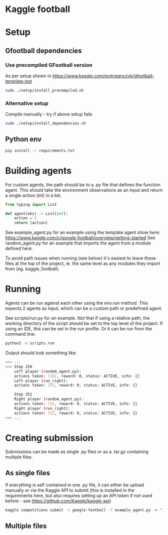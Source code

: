 # Kaggle football

# Setup

## Gfootball dependencies
### Use precompiled GFootball version
As per setup shown in https://www.kaggle.com/piotrstanczyk/gfootball-template-bot

```bash
sudo ./setup/install_precompiled.sh
```

### Alternative setup
Compile manually - try if above setup fails

```bash
sudo ./setup/install_dependencies.sh
```

## Python env

```bash
pip install -r requirements.txt
```

# Building agents
For custom agents, the path should be to a .py file that defines the function agent. This should take the environment observations as an input and return a single action (int) in a list. 
```python
from typing import List

def agent(obs) -> List[int]:
    action = 1
    return [action]   
```

See example_agent.py for an example using the template agent show here: https://www.kaggle.com/c/google-football/overview/getting-started
See random_agent.py for an example that imports the agent from a module defined here.  

To avoid path issues when running (see below) it's easiest to leave these files at the top of the project, ie. the same level as any modules they import from (eg. kaggle_football).

# Running
Agents can be run against each other using the env.run method. This expects 2 agents as input, which can be a custom path or predefined agent.

See scripts/run.py for an example. Not that if using a relative path, the working directory of the script should be set to the top level of the project. If using an IDE, this can be set in the run profile. Or it can be run from the command line:

```bash
python3 -m scripts.run
```

Output should look something like:
```bash
>>> ...
>>> Step 250
    Left player (random_agent.py): 
    actions taken: [16], reward: 0, status: ACTIVE, info: {}
    Left player (run_right): 
    actions taken: [5], reward: 0, status: ACTIVE, info: {}

    Step 251
    Right player (random_agent.py): 
    actions taken: [9], reward: 0, status: ACTIVE, info: {}
    Right player (run_right): 
    actions taken: [5], reward: 0, status: ACTIVE, info: {}
>>> ...
```

# Creating submission
Submissions can be made as single .py files or as a .tar.gz containing multiple files.

## As single files
If everything is self contained in one .py file, it can either be upload manually or via the Kaggle API to submit (this is installed in the requirements here, but also requires setting up an API token if not used before - see https://github.com/Kaggle/kaggle-api)

```bash
kaggle competitions submit -c google-football -f example_agent.py -m "Test submit of example agent"
```

## Multiple files
